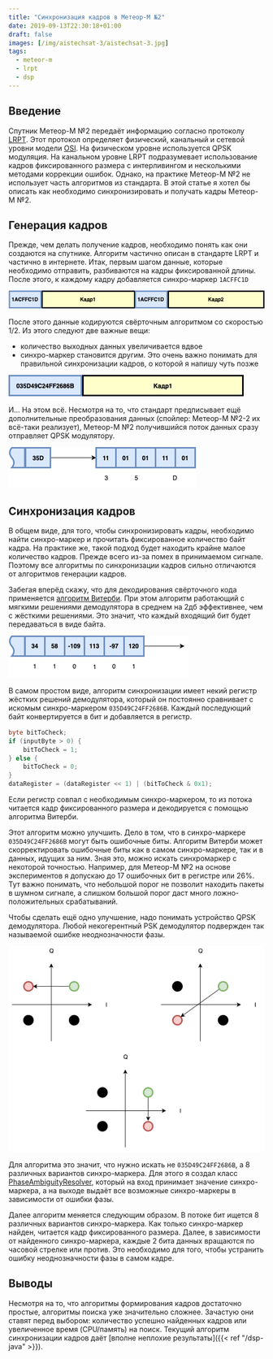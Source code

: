 ```yaml
---
title: "Синхронизация кадров в Метеор-М №2"
date: 2019-09-13T22:30:18+01:00
draft: false
images: [/img/aistechsat-3/aistechsat-3.jpg]
tags:
  - meteor-m
  - lrpt
  - dsp
---
```


## Введение

Спутник Метеор-М №2 передаёт информацию согласно протоколу [LRPT](https://en.wikipedia.org/wiki/Low-rate_picture_transmission). Этот протокол определяет физический, канальный и сетевой уровни модели [OSI](https://ru.wikipedia.org/wiki/Сетевая_модель_OSI). На физическом уровне используется QPSK модуляция. На канальном уровне LRPT подразумевает использование кадров фиксированного размера с интерливингом и несколькими методами коррекции ошибок. Однако, на практике Метеор-М №2 не использует часть алгоритмов из стандарта. В этой статье я хотел бы описать как необходимо синхронизировать и получать кадры Метеор-М №2.

## Генерация кадров

Прежде, чем делать получение кадров, необходимо понять как они создаются на спутнике. Алгоритм частично описан в стандарте LRPT и частично в интернете. Итак, первым шагом данные, которые необходимо отправить, разбиваются на кадры фиксированной длины. После этого, к каждому кадру добавляется синхро-маркер ```1ACFFC1D```

![](/img/meteor-mn2-frame-synchronization/framing.png)

После этого данные кодируются свёрточным алгоритмом со скоростью 1/2. Из этого следуют две важные вещи:

 - количество выходных данных увеличивается вдвое
 - синхро-маркер становится другим. Это очень важно понимать для правильной синхронизации кадров, о которой я напишу чуть позже
 
![](/img/meteor-mn2-frame-synchronization/convolutional.png)

И... На этом всё. Несмотря на то, что стандарт предписывает ещё дополнительные преобразования данных (спойлер: Метеор-М №2-2 их всё-таки реализует), Метеор-М №2 получившийся поток данных сразу отправляет QPSK модулятору.

![](/img/meteor-mn2-frame-synchronization/qpskmod.png)

## Синхронизация кадров

В общем виде, для того, чтобы синхронизировать кадры, необходимо найти синхро-маркер и прочитать фиксированное количество байт кадра. На практике же, такой подход будет находить крайне малое количество кадров. Прежде всего из-за помех в принимаемом сигнале. Поэтому все алгоритмы по синхронизации кадров сильно отличаются от алгоритмов генерации кадров.

Забегая вперёд скажу, что для декодирования свёрточного кода применяется [алгоритм Витерби](https://ru.wikipedia.org/wiki/Алгоритм_Витерби). При этом алгоритм работающий с мягкими решениями демодулятора в среднем на 2дб эффективнее, чем с жёсткими решениями. Это значит, что каждый входящий бит будет передаваться в виде байта.

![](/img/meteor-mn2-frame-synchronization/softdecisions.png)

В самом простом виде, алгоритм синхронизации имеет некий регистр жёстких решений демодулятора, который он постоянно сравнивает с искомым синхро-маркером ```035D49C24FF2686B```. Каждый последующий байт конвертируется в бит и добавляется в регистр.

```java
byte bitToCheck;
if (inputByte > 0) {
	bitToCheck = 1;
} else {
	bitToCheck = 0;
}
dataRegister = (dataRegister << 1) | (bitToCheck & 0x1);
```

Если регистр совпал с необходимым синхро-маркером, то из потока читается кадр фиксированного размера и декодируется с помощью алгоритма Витерби.

Этот алгоритм можно улучшить. Дело в том, что в синхро-маркере ```035D49C24FF2686B``` могут быть ошибочные биты. Алгоритм Витерби может скорректировать ошибочные биты как в самом синхро-маркере, так и в данных, идущих за ним. Зная это, можно искать синхромаркер с некоторой точностью. Например, для Метеор-М №2 на основе экспериментов я допускаю до 17 ошибочных бит в регистре или 26%. Тут важно понимать, что небольшой порог не позволит находить пакеты в шумном сигнале, а слишком большой порог даст много ложно-положительных срабатываний.

Чтобы сделать ещё одно улучшение, надо понимать устройство QPSK демодулятора. Любой некогерентный PSK демодулятор подвержден так называемой ошибке неоднозначности фазы. 

![](/img/meteor-mn2-frame-synchronization/phase_ambiguity.png)

Для алгоритма это значит, что нужно искать не ```035D49C24FF2686B```, а 8 различных вариантов синхро-маркера. Для этого я создал класс [PhaseAmbiguityResolver](https://github.com/dernasherbrezon/jradio/blob/314552e7f90e800e201b0af2fca43ebbb82fc8b5/src/main/java/ru/r2cloud/jradio/PhaseAmbiguityResolver.java), который на вход принимает значение синхро-маркера, а на выходе выдаёт все возможные синхро-маркеры в зависимости от ошибки фазы.

Далее алгоритм меняется следующим образом. В потоке бит ищется 8 различных вариантов синхро-маркера. Как только синхро-маркер найден, читается кадр фиксированного размера. Далее, в зависимости от найденного синхро-маркера, каждые 2 бита данных вращаются по часовой стрелке или против. Это необходимо для того, чтобы устранить ошибку неоднозначности фазы в самом кадре.

## Выводы

Несмотря на то, что алгоритмы формирования кадров достаточно простые, алгоритмы поиска уже значительно сложнее. Зачастую они ставят перед выбором: количество успешно найденных кадров или увеличенное время (CPU/память) на поиск. Текущий алгоритм синхронизации кадров даёт [вполне неплохие результаты]({{< ref "/dsp-java" >}}). 